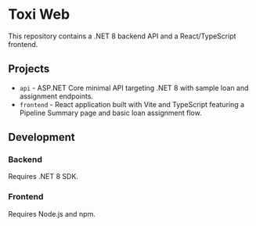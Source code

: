 # Toxi Web

This repository contains a .NET 8 backend API and a React/TypeScript frontend.

## Projects

- `api` - ASP.NET Core minimal API targeting .NET 8 with sample loan and assignment endpoints.
- `frontend` - React application built with Vite and TypeScript featuring a Pipeline Summary page and basic loan assignment flow.

## Development

### Backend

Requires .NET 8 SDK.

### Frontend

Requires Node.js and npm.
